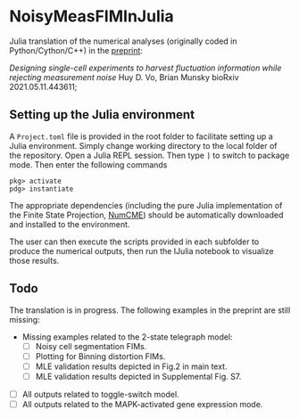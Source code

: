 # NoisyMeasFIMInJulia

Julia translation of the numerical analyses (originally coded in Python/Cython/C++) in the [preprint](https://doi.org/10.1101/2021.05.11.443611):

_Designing single-cell experiments to harvest fluctuation information while rejecting measurement noise_
Huy D. Vo, Brian Munsky
bioRxiv 2021.05.11.443611;

## Setting up the Julia environment
A `Project.toml` file is provided in the root folder to facilitate setting up a Julia environment. 
Simply change working directory to the local folder of the repository. Open a Julia REPL session. Then type `]` to 
switch to package mode. Then enter the following commands
```
pkg> activate
pdg> instantiate
```
The appropriate dependencies (including the pure Julia implementation of the Finite State Projection, [NumCME](https://github.com/voduchuy/NumCME.jl)) 
should be automatically downloaded and installed to the environment.

The user can then execute the scripts provided in each subfolder to produce the numerical outputs, then run the IJulia
notebook to visualize those results.

## Todo
The translation is in progress. The following examples in the preprint are still missing:
- Missing examples related to the 2-state telegraph model:
  - [ ] Noisy cell segmentation FIMs.
  - [ ] Plotting for Binning distortion FIMs.
  - [ ] MLE validation results depicted in Fig.2 in main text.
  - [ ] MLE validation results depicted in Supplemental Fig. S7.
- [ ] All outputs related to toggle-switch model.
- [ ] All outputs related to the MAPK-activated gene expression mode.
